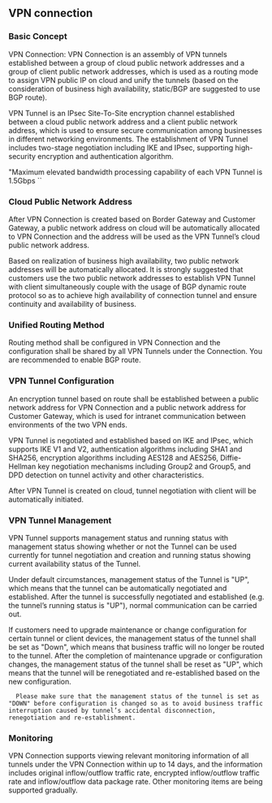 ## VPN connection

### Basic Concept
VPN Connection: VPN Connection is an assembly of VPN tunnels established between a group of cloud public network addresses and a group of client public network addresses, which is used as a routing mode to assign VPN public IP on cloud and unify the tunnels (based on the consideration of business high availability, static/BGP are suggested to use BGP route).

VPN Tunnel is an IPsec Site-To-Site encryption channel established between a cloud public network address and a client public network address, which is used to ensure secure communication among businesses in different networking environments. The establishment of VPN Tunnel includes two-stage negotiation including IKE and IPsec, supporting high-security encryption and authentication algorithm.

"Maximum elevated bandwidth processing capability of each VPN Tunnel is 1.5Gbps ``


### Cloud Public Network Address
After VPN Connection is created based on Border Gateway and Customer Gateway, a public network address on cloud will be automatically allocated to VPN Connection and the address will be used as the VPN Tunnel’s cloud public network address.

Based on realization of business high availability, two public network addresses will be automatically allocated. It is strongly suggested that customers use the two public network addresses to establish VPN Tunnel with client simultaneously couple with the usage of BGP dynamic route protocol so as to achieve high availability of connection tunnel and ensure continuity and availability of business.

### Unified Routing Method
Routing method shall be configured in VPN Connection and the configuration shall be shared by all VPN Tunnels under the Connection. You are recommended to enable BGP route.

### VPN Tunnel Configuration
An encryption tunnel based on route shall be established between a public network address for VPN Connection and a public network address for Customer Gateway, which is used for intranet communication between environments of the two VPN ends.

VPN Tunnel is negotiated and established based on IKE and IPsec, which supports IKE V1 and V2, authentication algorithms including SHA1 and SHA256, encryption algorithms including AES128 and AES256, Diffie-Hellman key negotiation mechanisms including Group2 and Group5, and DPD detection on tunnel activity and other characteristics.

After VPN Tunnel is created on cloud, tunnel negotiation with client will be automatically initiated.

### VPN Tunnel Management
VPN Tunnel supports management status and running status with management status showing whether or not the Tunnel can be used currently for tunnel negotiation and creation and running status showing current availability status of the Tunnel.

Under default circumstances, management status of the Tunnel is "UP", which means that the tunnel can be automatically negotiated and established. After the tunnel is successfully negotiated and established (e.g. the tunnel’s running status is "UP"), normal communication can be carried out.

If customers need to upgrade maintenance or change configuration for certain tunnel or client devices, the management status of the tunnel shall be set as "Down", which means that business traffic will no longer be routed to the tunnel. After the completion of maintenance upgrade or configuration changes, the management status of the tunnel shall be reset as "UP", which means that the tunnel will be renegotiated and re-established based on the new configuration.

```
  Please make sure that the management status of the tunnel is set as "DOWN" before configuration is changed so as to avoid business traffic interruption caused by tunnel’s accidental disconnection, renegotiation and re-establishment.
```

### Monitoring
VPN Connection supports viewing relevant monitoring information of all tunnels under the VPN Connection within up to 14 days, and the information includes original inflow/outflow traffic rate, encrypted inflow/outflow traffic rate and inflow/outflow data package rate. Other monitoring items are being supported gradually.
